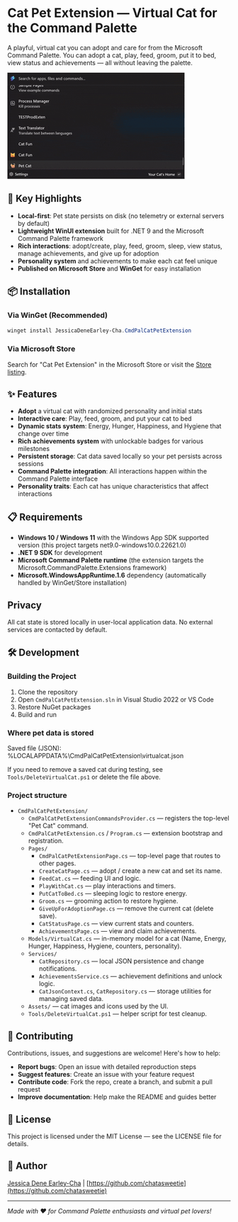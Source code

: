 # Cat Pet Extension — Virtual Cat for the Command Palette

A playful, virtual cat you can adopt and care for from the Microsoft Command Palette. You can adopt a cat, play, feed, groom, put it to bed, view status and achievements — all without leaving the palette.

![Cat Pet Extension Demo](CmdPalCatPetExtension/Assets/catpetdemo.gif)

## 🎯 Key Highlights

- **Local-first**: Pet state persists on disk (no telemetry or external servers by default)
- **Lightweight WinUI extension** built for .NET 9 and the Microsoft Command Palette framework
- **Rich interactions**: adopt/create, play, feed, groom, sleep, view status, manage achievements, and give up for adoption
- **Personality system** and achievements to make each cat feel unique
- **Published on Microsoft Store** and **WinGet** for easy installation

## 📦 Installation

### Via WinGet (Recommended)
```powershell
winget install JessicaDeneEarley-Cha.CmdPalCatPetExtension
```

### Via Microsoft Store
Search for "Cat Pet Extension" in the Microsoft Store or visit the [Store listing](https://apps.microsoft.com/store/detail/cat-pet-extension/9P7JQZQZQZQZ).



## ✨ Features

- **Adopt** a virtual cat with randomized personality and initial stats
- **Interactive care**: Play, feed, groom, and put your cat to bed
- **Dynamic stats system**: Energy, Hunger, Happiness, and Hygiene that change over time
- **Rich achievements system** with unlockable badges for various milestones
- **Persistent storage**: Cat data saved locally so your pet persists across sessions
- **Command Palette integration**: All interactions happen within the Command Palette interface
- **Personality traits**: Each cat has unique characteristics that affect interactions




## 📋 Requirements

- **Windows 10 / Windows 11** with the Windows App SDK supported version (this project targets net9.0-windows10.0.22621.0)
- **.NET 9 SDK** for development
- **Microsoft Command Palette runtime** (the extension targets the Microsoft.CommandPalette.Extensions framework)
- **Microsoft.WindowsAppRuntime.1.6** dependency (automatically handled by WinGet/Store installation)

## Privacy

All cat state is stored locally in user-local application data. No external services are contacted by default.

## 🛠️ Development

### Building the Project
1. Clone the repository
2. Open `CmdPalCatPetExtension.sln` in Visual Studio 2022 or VS Code
3. Restore NuGet packages
4. Build and run

### Where pet data is stored

Saved file (JSON):
%LOCALAPPDATA%\CmdPalCatPetExtension\virtualcat.json

If you need to remove a saved cat during testing, see `Tools/DeleteVirtualCat.ps1` or delete the file above.

### Project structure

- `CmdPalCatPetExtension/`
  - `CmdPalCatPetExtensionCommandsProvider.cs` — registers the top-level "Pet Cat" command.
  - `CmdPalCatPetExtension.cs` / `Program.cs` — extension bootstrap and registration.
  - `Pages/`
    - `CmdPalCatPetExtensionPage.cs` — top-level page that routes to other pages.
    - `CreateCatPage.cs` — adopt / create a new cat and set its name.
    - `FeedCat.cs` — feeding UI and logic.
    - `PlayWithCat.cs` — play interactions and timers.
    - `PutCatToBed.cs` — sleeping logic to restore energy.
    - `Groom.cs` — grooming action to restore hygiene.
    - `GiveUpForAdoptionPage.cs` — remove the current cat (delete save).
    - `CatStatusPage.cs` — view current stats and counters.
    - `AchievementsPage.cs` — view and claim achievements.
  - `Models/VirtualCat.cs` — in-memory model for a cat (Name, Energy, Hunger, Happiness, Hygiene, counters, personality).
  - `Services/`
    - `CatRepository.cs` — local JSON persistence and change notifications.
    - `AchievementsService.cs` — achievement definitions and unlock logic.
    - `CatJsonContext.cs`, `CatRepository.cs` — storage utilities for managing saved data.
  - `Assets/` — cat images and icons used by the UI.
  - `Tools/DeleteVirtualCat.ps1` — helper script for test cleanup.

## 🤝 Contributing

Contributions, issues, and suggestions are welcome! Here's how to help:

- **Report bugs**: Open an issue with detailed reproduction steps
- **Suggest features**: Create an issue with your feature request
- **Contribute code**: Fork the repo, create a branch, and submit a pull request
- **Improve documentation**: Help make the README and guides better


## 📄 License

This project is licensed under the MIT License — see the LICENSE file for details.

## 👤 Author

[Jessica Dene Earley-Cha](htthttps://www.jessicadeneearley-cha.com/)  |  [https://github.com/chatasweetie](https://github.com/chatasweetie)

---

*Made with ❤️ for Command Palette enthusiasts and virtual pet lovers!*